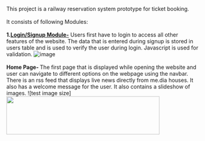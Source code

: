 This project is a railway reservation system prototype for ticket booking.<br><br>
It consists of following Modules:<br><br>
<b>1.<u>Login/Signup Module-</b></u> Users first have to login to access all other 
features of the website. The data that is entered during signup is 
stored in users table and is used to verify the user during login. 
Javascript is used for validation.
![image](https://user-images.githubusercontent.com/64093818/147101946-16345204-1c02-4f83-8161-bf83feb502de.png)
<br><br>
<b>Home Page- </b>The first page that is displayed while opening the website and user can navigate to different options on the webpage using the navbar. There is an rss feed that displays live news directly from me.dia houses. It also has a welcome message for the user. It also contains a slideshow of images.
![test image size]<img src="https://user-images.githubusercontent.com/64093818/147102126-eb909fa1-42fc-4fa5-95df-03cf8d08a146.png" width="400" height="100">

